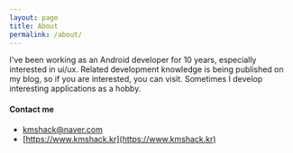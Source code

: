 ```yaml
---
layout: page
title: About
permalink: /about/
---
```



I've been working as an Android developer for 10 years, especially interested in ui/ux. Related development knowledge is being published on my blog, so if you are interested, you can visit. Sometimes I develop interesting applications as a hobby.


  
#### Contact me

- [kmshack@naver.com](mailto:kmshack@naver.com)
- [https://www.kmshack.kr](https://www.kmshack.kr)
